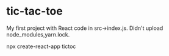 # tic-tac-toe
My first project with React 
code in src->index.js. 
Didn't upload node_modules,yarn.lock.

npx create-react-app tictoc
